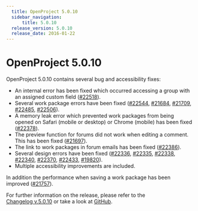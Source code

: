 ```yaml
---
  title: OpenProject 5.0.10
  sidebar_navigation:
      title: 5.0.10
  release_version: 5.0.10
  release_date: 2016-01-22
---
```


# OpenProject 5.0.10

OpenProject 5.0.10 contains several bug and accessibility fixes:

  - An internal error has been fixed which occurred accessing a group
    with an assigned custom field
    ([#22518](https://community.openproject.org/work_packages/22518/activity)).
  - Several work package errors have been fixed
    ([#22544](https://community.openproject.org/work_packages/22544/activity),
    [#21684](https://community.openproject.org/work_packages/21684/activity),
    [#21709](https://community.openproject.org/work_packages/21709/activity),
    [#22485](https://community.openproject.org/work_packages/22485/activity),
    [#22506](https://community.openproject.org/work_packages/22506/activity)).
  - A memory leak error which prevented work packages from being opened
    on Safari (mobile or desktop) or Chrome (mobile) has been fixed
    ([#22378](https://community.openproject.org/work_packages/22378/activity)).
  - The preview function for forums did not work when editing a comment.
    This has been fixed
    ([#21697](https://community.openproject.org/work_packages/21697/activity)).
  - The link to work packages in forum emails has been fixed
    ([#22386](https://community.openproject.org/work_packages/22386/activity)).
  - Several design errors have been fixed
    ([#22336](https://community.openproject.org/work_packages/22336/activity),
    [#22335](https://community.openproject.org/work_packages/22335/activity),
    [#22338](https://community.openproject.org/work_packages/22338/activity),
    [#22340](https://community.openproject.org/work_packages/22340/activity),
    [#22370](https://community.openproject.org/work_packages/22370/activity),
    [#22433](https://community.openproject.org/work_packages/22433/activity),
    [#19820](https://community.openproject.org/work_packages/19820/activity)).
  - Multiple accessibility improvements are included.

In addition the performance when saving a work package has been improved
([#21757](https://community.openproject.org/work_packages/21757/activity)).

For further information on the release, please refer to the  
[Changelog v.5.0.10](https://community.openproject.org/versions/788) 
or take a look at
[GitHub](https://github.com/opf/openproject/tree/v5.0.10).


